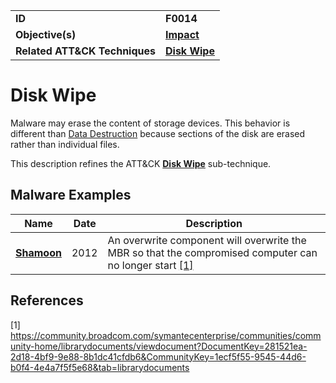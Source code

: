 
<table>
<tr>
<td><b>ID</b></td>
<td><b>F0014</b></td>
</tr>
<tr>
<td><b>Objective(s)</b></td>
<td><b><a href="../impact">Impact</a></b></td>
</tr>
<tr>
<td><b>Related ATT&CK Techniques</b></td>
<td><b><a href="https://attack.mitre.org/techniques/T1561/">Disk Wipe</a></b></td>
</tr>
</table>

Disk Wipe
=========
Malware may erase the content of storage devices. This behavior is different than [Data Destruction](../impact/data-destruction.md) because sections of the disk are erased rather than individual files.

This description refines the ATT&CK [**Disk Wipe**](https://attack.mitre.org/techniques/T1561/) sub-technique.

Malware Examples
----------------
|Name|Date|Description|
|---|---|---|
|[**Shamoon**](../xample-malware/shamoon.md)|2012|An overwrite component will overwrite the MBR so that the compromised computer can no longer start  [[1]](#1)|


References
----------
<a name="1">[1]</a> https://community.broadcom.com/symantecenterprise/communities/community-home/librarydocuments/viewdocument?DocumentKey=281521ea-2d18-4bf9-9e88-8b1dc41cfdb6&CommunityKey=1ecf5f55-9545-44d6-b0f4-4e4a7f5f5e68&tab=librarydocuments

